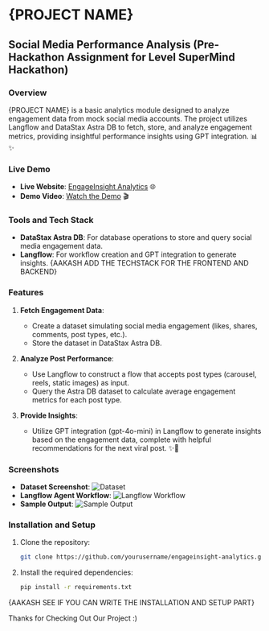 # {PROJECT NAME}

## Social Media Performance Analysis (Pre-Hackathon Assignment for Level SuperMind Hackathon)

### Overview 
{PROJECT NAME} is a basic analytics module designed to analyze engagement data from mock social media accounts. The project utilizes Langflow and DataStax Astra DB to fetch, store, and analyze engagement metrics, providing insightful performance insights using GPT integration. 📊✨

### Live Demo
- **Live Website**: [EngageInsight Analytics](https://yourwebsite.com) 🌐
- **Demo Video**: [Watch the Demo](https://youtu.be/demo_video_link) 🎬

### Tools and Tech Stack
- **DataStax Astra DB**: For database operations to store and query social media engagement data.
- **Langflow**: For workflow creation and GPT integration to generate insights.
  {AAKASH ADD THE TECHSTACK FOR THE FRONTEND AND BACKEND}

### Features
1. **Fetch Engagement Data**:
   - Create a dataset simulating social media engagement (likes, shares, comments, post types, etc.).
   - Store the dataset in DataStax Astra DB.

2. **Analyze Post Performance**:
   - Use Langflow to construct a flow that accepts post types (carousel, reels, static images) as input.
   - Query the Astra DB dataset to calculate average engagement metrics for each post type.

3. **Provide Insights**:
   - Utilize GPT integration (gpt-4o-mini) in Langflow to generate insights based on the engagement data, complete with helpful recommendations for the next viral post. ✨🚀

### Screenshots
- **Dataset Screenshot**: ![Dataset](path/to/dataset_screenshot.png)
- **Langflow Agent Workflow**: ![Langflow Workflow](path/to/langflow_workflow_screenshot.png)
- **Sample Output**: ![Sample Output](path/to/sample_output_screenshot.png)

### Installation and Setup
1. Clone the repository:
   ```bash
   git clone https://github.com/yourusername/engageinsight-analytics.git
   ```

2. Install the required dependencies:
   ```bash
   pip install -r requirements.txt
   ```

{AAKASH SEE IF YOU CAN WRITE THE INSTALLATION AND SETUP PART}








Thanks for Checking Out Our Project :)
